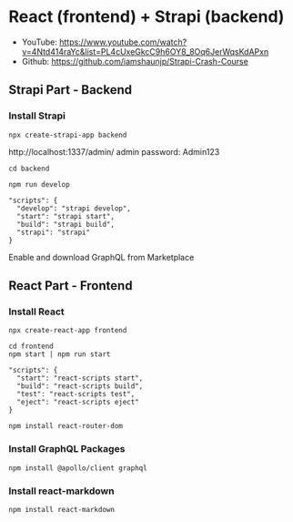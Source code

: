 # React (frontend) + Strapi (backend)

- YouTube: https://www.youtube.com/watch?v=4Ntd414raYc&list=PL4cUxeGkcC9h6OY8_8Oq6JerWqsKdAPxn
- Github: https://github.com/iamshaunjp/Strapi-Crash-Course

## Strapi Part - Backend

### Install Strapi
```
npx create-strapi-app backend
```

http://localhost:1337/admin/
admin password: Admin123

```
cd backend

npm run develop

"scripts": {
  "develop": "strapi develop",
  "start": "strapi start",
  "build": "strapi build",
  "strapi": "strapi"
}

```

Enable and download GraphQL from Marketplace

## React Part - Frontend

### Install React

```
npx create-react-app frontend

cd frontend
npm start | npm run start

"scripts": {
  "start": "react-scripts start",
  "build": "react-scripts build",
  "test": "react-scripts test",
  "eject": "react-scripts eject"
}
```

```
npm install react-router-dom
```

### Install GraphQL Packages

```
npm install @apollo/client graphql
```

### Install react-markdown

```
npm install react-markdown
```